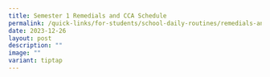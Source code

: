 ```yaml
---
title: Semester 1 Remedials and CCA Schedule
permalink: /quick-links/for-students/school-daily-routines/remedials-and-cca-schedule/
date: 2023-12-26
layout: post
description: ""
image: ""
variant: tiptap
---
```

